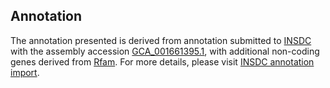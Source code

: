 

Annotation
----------

The annotation presented is derived from annotation submitted to
[INSDC](http://www.insdc.org) with the assembly accession
[GCA\_001661395.1](http://www.ebi.ac.uk/ena/data/view/GCA_001661395.1),
with additional non-coding genes derived from
[Rfam](http://rfam.xfam.org/). For more details, please visit [INSDC
annotation
import](http://ensemblgenomes.org/info/data/insdc_annotation).
